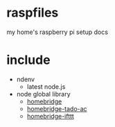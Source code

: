 # raspfiles

my home's raspberry pi setup docs

# include
- ndenv
  - latest node.js
- node global library
  - [homebridge](https://github.com/nfarina/homebridge)
  - [homebridge-tado-ac](https://github.com/nitaybz/homebridge-tado-ac#readme)
  - [homebridge-ifttt](https://github.com/ilcato/homebridge-ifttt)
